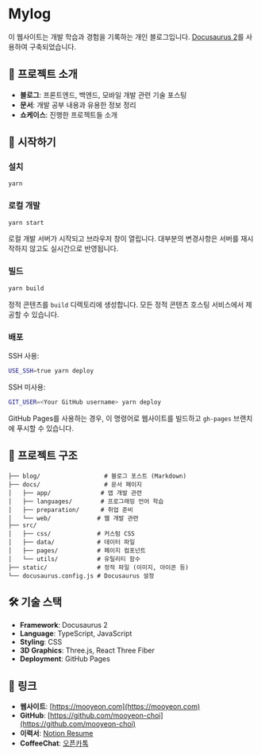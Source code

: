 # Mylog

이 웹사이트는 개발 학습과 경험을 기록하는 개인 블로그입니다. [Docusaurus 2](https://docusaurus.io/)를 사용하여 구축되었습니다.

## 📖 프로젝트 소개

- **블로그**: 프론트엔드, 백엔드, 모바일 개발 관련 기술 포스팅
- **문서**: 개발 공부 내용과 유용한 정보 정리
- **쇼케이스**: 진행한 프로젝트들 소개

## 🚀 시작하기

### 설치

```bash
yarn
```

### 로컬 개발

```bash
yarn start
```

로컬 개발 서버가 시작되고 브라우저 창이 열립니다. 대부분의 변경사항은 서버를 재시작하지 않고도 실시간으로 반영됩니다.

### 빌드

```bash
yarn build
```

정적 콘텐츠를 `build` 디렉토리에 생성합니다. 모든 정적 콘텐츠 호스팅 서비스에서 제공할 수 있습니다.

### 배포

SSH 사용:

```bash
USE_SSH=true yarn deploy
```

SSH 미사용:

```bash
GIT_USER=<Your GitHub username> yarn deploy
```

GitHub Pages를 사용하는 경우, 이 명령어로 웹사이트를 빌드하고 `gh-pages` 브랜치에 푸시할 수 있습니다.

## 📁 프로젝트 구조

```
├── blog/                  # 블로그 포스트 (Markdown)
├── docs/                  # 문서 페이지
│   ├── app/              # 앱 개발 관련
│   ├── languages/        # 프로그래밍 언어 학습
│   ├── preparation/      # 취업 준비
│   └── web/             # 웹 개발 관련
├── src/
│   ├── css/             # 커스텀 CSS
│   ├── data/            # 데이터 파일
│   ├── pages/           # 페이지 컴포넌트
│   └── utils/           # 유틸리티 함수
├── static/              # 정적 파일 (이미지, 아이콘 등)
└── docusaurus.config.js # Docusaurus 설정
```

## 🛠 기술 스택

- **Framework**: Docusaurus 2
- **Language**: TypeScript, JavaScript
- **Styling**: CSS
- **3D Graphics**: Three.js, React Three Fiber
- **Deployment**: GitHub Pages

## 🔗 링크

- **웹사이트**: [https://mooyeon.com](https://mooyeon.com)
- **GitHub**: [https://github.com/mooyeon-choi](https://github.com/mooyeon-choi)
- **이력서**: [Notion Resume](https://evanescent-table-194.notion.site/Frontend-0866085aac3c4c619efbd9ab1d940329)
- **CoffeeChat**: [오픈카톡](https://open.kakao.com/o/sEenYDXg)
